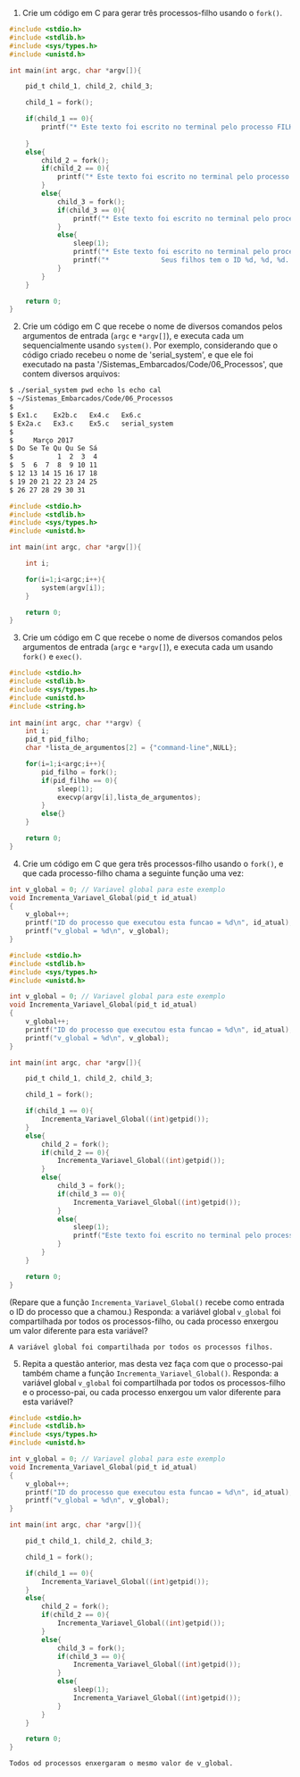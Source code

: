 1. Crie um código em C para gerar três processos-filho usando o `fork()`.

```c
#include <stdio.h>
#include <stdlib.h>
#include <sys/types.h>
#include <unistd.h>

int main(int argc, char *argv[]){

    pid_t child_1, child_2, child_3;

    child_1 = fork();

    if(child_1 == 0){
		printf("* Este texto foi escrito no terminal pelo processo FILHO 1 (ID=%d) *\n", (int) getpid());
 
    }
    else{
        child_2 = fork();
        if(child_2 == 0){
    		printf("* Este texto foi escrito no terminal pelo processo FILHO 2 (ID=%d) *\n", (int) getpid());
        }
        else{
            child_3 = fork();
            if(child_3 == 0){
                printf("* Este texto foi escrito no terminal pelo processo FILHO 3 (ID=%d) *\n", (int) getpid());                
            }
            else{
                sleep(1);
                printf("* Este texto foi escrito no terminal pelo processo PAI     (ID=%d) *\n", (int) getpid());                
                printf("*             Seus filhos tem o ID %d, %d, %d.               *\n",child_1,child_2,child_3);
            }
        }
    }

    return 0;
}
```

2. Crie um código em C que recebe o nome de diversos comandos pelos argumentos de entrada (`argc` e `*argv[]`), e executa cada um sequencialmente usando `system()`. Por exemplo, considerando que o código criado recebeu o nome de 'serial_system', e que ele foi executado na pasta '/Sistemas_Embarcados/Code/06_Processos', que contem diversos arquivos:

```bash
$ ./serial_system pwd echo ls echo cal
$ ~/Sistemas_Embarcados/Code/06_Processos
$
$ Ex1.c    Ex2b.c   Ex4.c   Ex6.c
$ Ex2a.c   Ex3.c    Ex5.c   serial_system
$
$     Março 2017
$ Do Se Te Qu Qu Se Sá
$           1  2  3  4
$  5  6  7  8  9 10 11
$ 12 13 14 15 16 17 18
$ 19 20 21 22 23 24 25
$ 26 27 28 29 30 31
```

```c
#include <stdio.h>
#include <stdlib.h>
#include <sys/types.h>
#include <unistd.h>

int main(int argc, char *argv[]){

    int i;

    for(i=1;i<argc;i++){
        system(argv[i]);
    }

    return 0;
}
```

3. Crie um código em C que recebe o nome de diversos comandos pelos argumentos de entrada (`argc` e `*argv[]`), e executa cada um usando `fork()` e `exec()`.

```c
#include <stdio.h>
#include <stdlib.h>
#include <sys/types.h>
#include <unistd.h>
#include <string.h>
  
int main(int argc, char **argv) {
    int i;
    pid_t pid_filho;
    char *lista_de_argumentos[2] = {"command-line",NULL};

    for(i=1;i<argc;i++){
        pid_filho = fork();
        if(pid_filho == 0){
            sleep(1);
            execvp(argv[i],lista_de_argumentos);
        }
        else{}
    }

    return 0;
}
```

4. Crie um código em C que gera três processos-filho usando o `fork()`, e que cada processo-filho chama a seguinte função uma vez:

```C
int v_global = 0; // Variavel global para este exemplo
void Incrementa_Variavel_Global(pid_t id_atual)
{
	v_global++;
	printf("ID do processo que executou esta funcao = %d\n", id_atual);
	printf("v_global = %d\n", v_global);
}
```

```c
#include <stdio.h>
#include <stdlib.h>
#include <sys/types.h>
#include <unistd.h>

int v_global = 0; // Variavel global para este exemplo
void Incrementa_Variavel_Global(pid_t id_atual)
{
	v_global++;
	printf("ID do processo que executou esta funcao = %d\n", id_atual);
	printf("v_global = %d\n", v_global);
}

int main(int argc, char *argv[]){

    pid_t child_1, child_2, child_3;

    child_1 = fork();

    if(child_1 == 0){
        Incrementa_Variavel_Global((int)getpid());
    }
    else{
        child_2 = fork();
        if(child_2 == 0){
            Incrementa_Variavel_Global((int)getpid());
        }
        else{
            child_3 = fork();
            if(child_3 == 0){
                Incrementa_Variavel_Global((int)getpid());                
            }
            else{
                sleep(1);
                printf("Este texto foi escrito no terminal pelo processo PAI     (ID=%d)\n", (int) getpid());
            }
        }
    }

    return 0;
}
```

(Repare que a função `Incrementa_Variavel_Global()` recebe como entrada o ID do processo que a chamou.) Responda: a variável global `v_global` foi compartilhada por todos os processos-filho, ou cada processo enxergou um valor diferente para esta variável?

    A variável global foi compartilhada por todos os processos filhos.

5. Repita a questão anterior, mas desta vez faça com que o processo-pai também chame a função `Incrementa_Variavel_Global()`. Responda: a variável global `v_global` foi compartilhada por todos os processos-filho e o processo-pai, ou cada processo enxergou um valor diferente para esta variável?

```c
#include <stdio.h>
#include <stdlib.h>
#include <sys/types.h>
#include <unistd.h>

int v_global = 0; // Variavel global para este exemplo
void Incrementa_Variavel_Global(pid_t id_atual)
{
	v_global++;
	printf("ID do processo que executou esta funcao = %d\n", id_atual);
	printf("v_global = %d\n", v_global);
}

int main(int argc, char *argv[]){

    pid_t child_1, child_2, child_3;

    child_1 = fork();

    if(child_1 == 0){
        Incrementa_Variavel_Global((int)getpid());
    }
    else{
        child_2 = fork();
        if(child_2 == 0){
            Incrementa_Variavel_Global((int)getpid());
        }
        else{
            child_3 = fork();
            if(child_3 == 0){
                Incrementa_Variavel_Global((int)getpid());                
            }
            else{
                sleep(1);
                Incrementa_Variavel_Global((int)getpid()); 
            }
        }
    }

    return 0;
}
```

    Todos od processos enxergaram o mesmo valor de v_global.